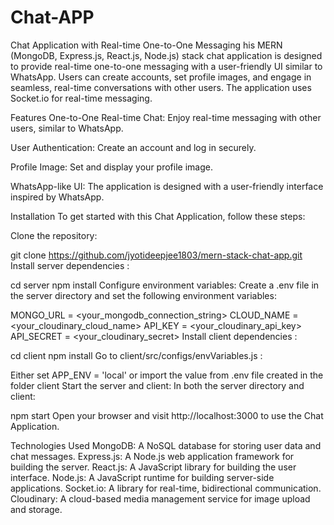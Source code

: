 # Chat-APP
Chat Application with Real-time One-to-One Messaging
his MERN (MongoDB, Express.js, React.js, Node.js) stack chat application is designed to provide real-time one-to-one messaging with a user-friendly UI similar to WhatsApp. Users can create accounts, set profile images, and engage in seamless, real-time conversations with other users. The application uses Socket.io for real-time messaging.

Features
One-to-One Real-time Chat: Enjoy real-time messaging with other users, similar to WhatsApp.

User Authentication: Create an account and log in securely.

Profile Image: Set and display your profile image.

WhatsApp-like UI: The application is designed with a user-friendly interface inspired by WhatsApp.

Installation
To get started with this Chat Application, follow these steps:

Clone the repository:

git clone https://github.com/jyotideepjee1803/mern-stack-chat-app.git
Install server dependencies :

cd server
npm install
Configure environment variables: Create a .env file in the server directory and set the following environment variables:

 MONGO_URL = <your_mongodb_connection_string>
 CLOUD_NAME = <your_cloudinary_cloud_name>
 API_KEY = <your_cloudinary_api_key>
 API_SECRET = <your_cloudinary_secret>
Install client dependencies :

cd client
npm install
Go to client/src/configs/envVariables.js :

Either set APP_ENV = 'local'
or import the value from .env file created in the folder client
Start the server and client: In both the server directory and client:

  npm start
Open your browser and visit http://localhost:3000 to use the Chat Application.

Technologies Used
MongoDB: A NoSQL database for storing user data and chat messages.
Express.js: A Node.js web application framework for building the server.
React.js: A JavaScript library for building the user interface.
Node.js: A JavaScript runtime for building server-side applications.
Socket.io: A library for real-time, bidirectional communication.
Cloudinary: A cloud-based media management service for image upload and storage.
